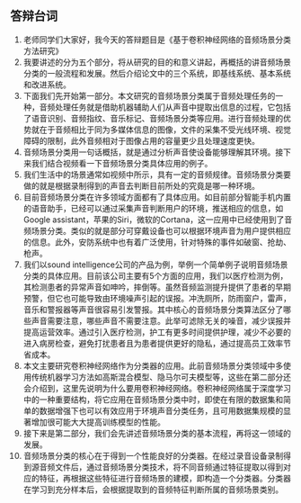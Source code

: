 ## 答辩台词

1. 老师同学们大家好，我今天的答辩题目是《基于卷积神经网络的音频场景分类方法研究》
2. 我要讲述的分为五个部分，将从研究的目的和意义讲起，再概括的讲音频场景分类的一般流程和发展。然后介绍论文中的三个系统，即基线系统、基本系统和改进系统。
3. 下面我们先开始第一部分。本文研究的音频场景分类属于音频处理任务的一种，音频处理任务就是借助机器辅助人们从声音中提取出信息的过程，它包括了语音识别、音频指纹、音乐标记、音频场景分类等应用。进行音频处理的优势就在于音频相比于同为多媒体信息的图像，文件的采集不受光线环境、视觉障碍的限制，此外音频相对于图像占用的容量更少且处理速度更快。
4. 音频场景分类用一句话概括，就是通过分析声音使设备能够理解其环境。接下来我们结合视频看一下音频场景分类具体应用的例子。
5. 我们生活中的场景通常如视频中所示，具有一定的音频规律。音频场景分类要做的就是根据录制得到的声音去判断目前所处的究竟是哪一种环境。
6. 目前音频场景分类在许多领域方面都有了具体应用。如目前部分智能手机内置的语音助手，已经可以通过采集声音判断用户的环境，推送相应的信息，如Google assistant，苹果的Siri，微软的Cortana，这一应用中已经使用到了音频场景分类。类似的就是部分可穿戴设备也可以根据环境声音为用户提供相应的信息。此外，安防系统中也有着广泛使用，针对特殊的事件如破窗、抢劫、枪声。
7. 我们以sound intelligence公司的产品为例，举例一个简单例子说明音频场景分类的具体应用。目前该公司主要有5个方面的应用，我们以医疗检测为例，其检测患者的异常声音如呻吟，摔倒等。虽然音频监测提升提供了患者的早期预警，但它也可能导致由环境噪声引起的误报。冲洗厕所，防雨窗户，雷声，音乐和警报器等声音很容易引发警报。其中核心的音频场景分类算法区分了哪些声音需要注意，哪些声音不需要注意。此举可滤除无关的噪音，减少误报并提高运营效率。通过引入医疗检测，护工有更多时间提供护理，减少不必要的进入病房检查，避免打扰患者且为患者提供更好的隐私，通过提高员工效率节省成本。
8. 本文主要研究卷积神经网络作为分类器的应用。此前音频场景分类领域中多使用传统机器学习方法如高斯混合模型、隐马尔可夫模型等，这些在第二部分还会介绍到，这里先说明为什么要用卷积神经网络。卷积神经网络属于深度学习中的一种重要结构，将它应用在音频场景分类中时，即使在有限的数据集和简单的数据增强下也可以有效应用于环境声音分类任务，且可用数据集规模的显著增加很可能大大提高训练模型的性能。
9. 接下来是第二部分，我们会先讲述音频场景分类的基本流程，再将这一领域的发展。
10. 音频场景分类的核心在于得到一个性能良好的分类器。在经过录音设备录制得到源音频文件后，通过音频场景分类技术，将不同音频通过特征提取以得到对应的特征，再根据这些特征进行音频场景的建模，即构造一个分类器。分类器在学习到充分样本后，会根据提取到的音频特征判断所属的音频场景类别。